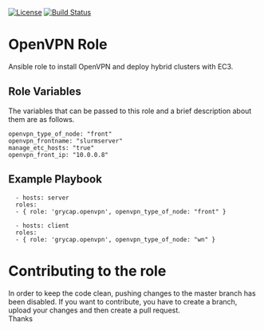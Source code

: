 [![License](https://img.shields.io/badge/license-Apache%202-blue.svg)](https://www.apache.org/licenses/LICENSE-2.0)
[![Build Status](https://travis-ci.org/grycap/ansible-role-openvpn.svg?branch=master)](https://travis-ci.org/grycap/ansible-role-openvpn)

OpenVPN Role
============

Ansible role to install OpenVPN and deploy hybrid clusters with EC3.

Role Variables
--------------

The variables that can be passed to this role and a brief description about them are as follows.

	openvpn_type_of_node: "front"
	openvpn_frontname: "slurmserver"
	manage_etc_hosts: "true"
	openvpn_front_ip: "10.0.0.8"

Example Playbook
----------------
```
  - hosts: server
  roles:
  - { role: 'grycap.openvpn', openvpn_type_of_node: "front" }
```
```
  - hosts: client
  roles:
  - { role: 'grycap.openvpn', openvpn_type_of_node: "wn" }
```

Contributing to the role
========================
In order to keep the code clean, pushing changes to the master branch has been disabled. If you want to contribute, you have to create a branch, upload your changes and then create a pull request.  
Thanks
